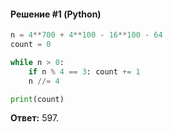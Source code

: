 #### Решение #1 (Python)
```python
n = 4**700 + 4**100 - 16**100 - 64
count = 0

while n > 0:
	if n % 4 == 3: count += 1
	n //= 4

print(count)
```
**Ответ:** 597.
